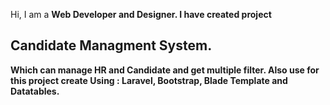 Hi, 
I am a <b>Web Developer<b> and <b>Designer.</b>
    I have created project <h2>Candidate Managment System.</h2> <p>Which can manage HR and Candidate and get multiple filter.
    Also use for this project create Using : <b>Laravel, Bootstrap, Blade Template and Datatables.</b>
